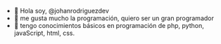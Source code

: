 - 👋 Hola soy, @johanrodriguezdev
- 👀 me gusta mucho la programación, quiero ser un gran programador
- 🌱 tengo conocimientos básicos en programación de php, python, javaScript, html, css.

<!---
johanrodriguezdev/johanrodriguezdev is a ✨ special ✨ repository because its `README.md` (this file) appears on your GitHub profile.
You can click the Preview link to take a look at your changes.
--->

